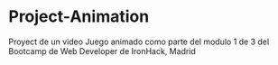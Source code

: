 # Project-Animation
Proyect de un video Juego animado como parte del modulo 1 de 3 del Bootcamp de Web Developer de IronHack, Madrid

